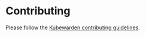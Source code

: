 # Contributing

Please follow the [Kubewarden contributing guidelines](https://github.com/kubewarden/community/blob/main/CONTRIBUTING.md#rust-code-conventions).
